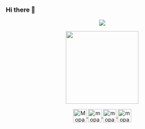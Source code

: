 ### Hi there 👋

<!--
**Mopanc/Mopanc** is a ✨ _special_ ✨ repository because its `README.md` (this file) appears on your GitHub profile.

Here are some ideas to get you started:

- 🔭 I’m currently working on ...
- 🌱 I’m currently learning ...
- 👯 I’m looking to collaborate on ...
- 🤔 I’m looking for help with ...
- 💬 Ask me about ...
- 📫 How to reach me: ...
- 😄 Pronouns: ...
- ⚡ Fun fact: ...
-->

<p align="center">
  <img align="center" src="https://github-readme-stats.vercel.app/api?username=mopanc&show_icons=true&theme=dracula">
</p>

<p align="center">
  <img align="center" height="190" src="https://github-readme-stats.anuraghazra1.vercel.app/api/top-langs/?username=mopanc&layout=compact&theme=dracula" />
</p>

<p align="center">
  <a href="https://dev.to" target="_blank">
    <img align="center" src="https://cdn.jsdelivr.net/npm/simple-icons@3.0.1/icons/dev-dot-to.svg" alt="Mopanc" height="35" width="35" />
  </a>
  <a href="https://twitter.com" target="_blank">
    <img align="center" src="https://cdn.jsdelivr.net/npm/simple-icons@3.0.1/icons/twitter.svg" alt="mopanc" height="35" width="35" />
  </a>
  <a href="https://linkedin.com/in/jorge-mopanc" target="_blank">
    <img align="center" src="https://cdn.jsdelivr.net/npm/simple-icons@3.0.1/icons/linkedin.svg" alt="mopanc" height="35" width="35" />
  </a>
  <a href="https://www.twitch.tv" target="_blank">
    <img align="center" src="https://cdn.jsdelivr.net/npm/simple-icons@3.0.1/icons/twitch.svg" alt="mopanc" height="35" width="35" />
  </a>
</p>

<!--
<p align="center">
  Confira eventos que eu participei, organanizei ou contribui
</p>

<details>
  <summary>Hackathons</summary>
  
  | Hackathon | Place | Role |Date
  | :---: | :---: | :---: | :---:|
  | Hacking.rio | Rio de Janeiro | Mentor/Ambassador| 2019-10-18
  | MegaHack | Online | Mentor | 2020-02-02
  | BRASA Hacks | Online | Mentor | 2020-03-12 
  | Hacking.help| Online | Volunteer/Organization | 2020-06-12
  | CCR| Online | Mentor | 2020-07-12
    
</details>

<details>
<summary>Educational Content</summary>
  
  
  | Title | Type | Role | Avenue | Date
  | :---: | :---: | :---: | :---:| :--------:|
  | Introduction to Git&Github | Bootcamp | Instructor | UniRedentor |2019-04-27 
  | Managing successful repos with github Workflow | Workshop | Instructor | CampusParty2019 | 2019-02-16
  | The importance of been in a community and how GitHub can help you on that journey | Talk | Speaker | CampusParty2019 | 2019-02-14
  | Whats GitHub and why it's loved by Developers | Talk | Speaker | CampusParty2019 | 2019-02-14
  | Introduction to Git & GitHub | Online Free Course | Instructor | Digital Inovation one | 2020-09-09
  
</details>
-->

